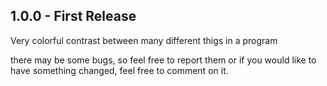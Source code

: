 ## 1.0.0 - First Release

Very colorful
contrast between many different thigs in a program

there may be some bugs, so feel free to report them or if you would like to
have something changed, feel free to comment on it.
